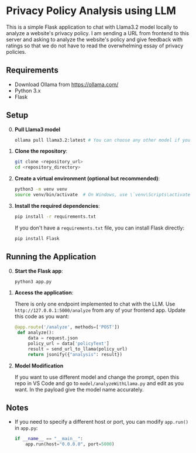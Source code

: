 # Privacy Policy Analysis using LLM

This is a simple Flask application to chat with Llama3.2 model locally to analyze a website's privacy policy. I am sending a URL from frontend to this server and asking to analyze the website's policy and give feedback with ratings so that we do not have to read the overwhelming essay of privacy policies. 

## Requirements
- Download Ollama from https://ollama.com/
- Python 3.x
- Flask

## Setup
0. **Pull Llama3 model**
   ```bash
   ollama pull llama3.2:latest # You can choose any other model if you want`
   ```
1. **Clone the repository**:

   ```bash
   git clone <repository_url>
   cd <repository_directory>
   ```

2. **Create a virtual environment (optional but recommended)**:

   ```bash
   python3 -m venv venv
   source venv/bin/activate  # On Windows, use \`venv\Scripts\activate\`
   ```

3. **Install the required dependencies**:

   ```bash
   pip install -r requirements.txt
   ```

   If you don't have a `requirements.txt` file, you can install Flask directly:

   ```bash
   pip install Flask
   ```

## Running the Application

0. **Start the Flask app**:

   ```bash
   python3 app.py
   ```

1. **Access the application**:

   There is only one endpoint implemented to chat with the LLM. Use `http://127.0.0.1:5000/analyze` from any of your frontend app. Update this code as you want:

   ```python
   @app.route('/analyze', methods=['POST'])
    def analyze():
        data = request.json
        policy_url = data['policyText']
        result = send_url_to_llama(policy_url)
        return jsonify({"analysis": result})
    ```


2. **Model Modification**
   
   If you want to use different model and change the prompt, open this repo in VS Code and go to `model/analyzeWithLlama.py` and edit as you want. In the payload give the model name accurately. 

## Notes

- If you need to specify a different host or port, you can modify `app.run()` in `app.py`:

   ```python
   if __name__ == "__main__":
       app.run(host="0.0.0.0", port=5000)
   ```


